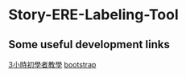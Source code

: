 # Story-ERE-Labeling-Tool

## Some useful development links

[3小時初學者教學](https://youtu.be/yZwlW5INhgk)
[bootstrap](https://bootstrap5.hexschool.com/docs/5.0/getting-started/introduction/)